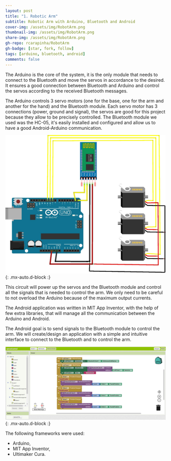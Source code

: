```yaml
---
layout: post
title: "1. Robotic Arm"
subtitle: Robotic Arm with Arduino, Bluetooth and Android
cover-img: /assets/img/RobotArm.png
thumbnail-img: /assets/img/RobotArm.png
share-img: /assets/img/RobotArm.png
gh-repo: rcarapinha/RobotArm
gh-badge: [star, fork, follow]
tags: [arduino, bluetooth, android]
comments: false
---
```


The Arduino is the core of the system, it is the only module that needs to connect to the Bluetooth and move the servos in accordance to the desired. It ensures a good connection between Bluetooth and Arduino and control the servos according to the received Bluetooth messages.

The Arduino controls 3 servo motors (one for the base, one for the arm and another for the hand) and the Bluetooth module. Each servo motor has 3 connections (power, ground and signal), the servos are good for this project because they allow to be precisely controlled.
The Bluetooth module we used was the HC-05, it's easily installed and configured and allow us to have a good Android-Arduino communication.

![Arduino](https://raw.githubusercontent.com/RCarapinha/RobotArm/master/Images/Arduino.png){: .mx-auto.d-block :}

This circuit will power up the servos and the Bluetooth module and control all the signals that is needed to control the arm. We only need to be careful to not overload the Arduino because of the maximum output currents.

The Android application was written in MIT App Inventor, with the help of few extra libraries, that will manage all the communication between the Arduino and Android.

The Android goal is to send signals to the Bluetooth module to control the arm. We will create/design an application with a simple and intuitive interface to connect to the Bluetooth and to control the arm.

![Android](https://raw.githubusercontent.com/RCarapinha/RobotArm/master/Images/Android.png){: .mx-auto.d-block :}

The following frameworks were used:
- Arduino,
- MIT App Inventor,
- Ultimaker Cura.